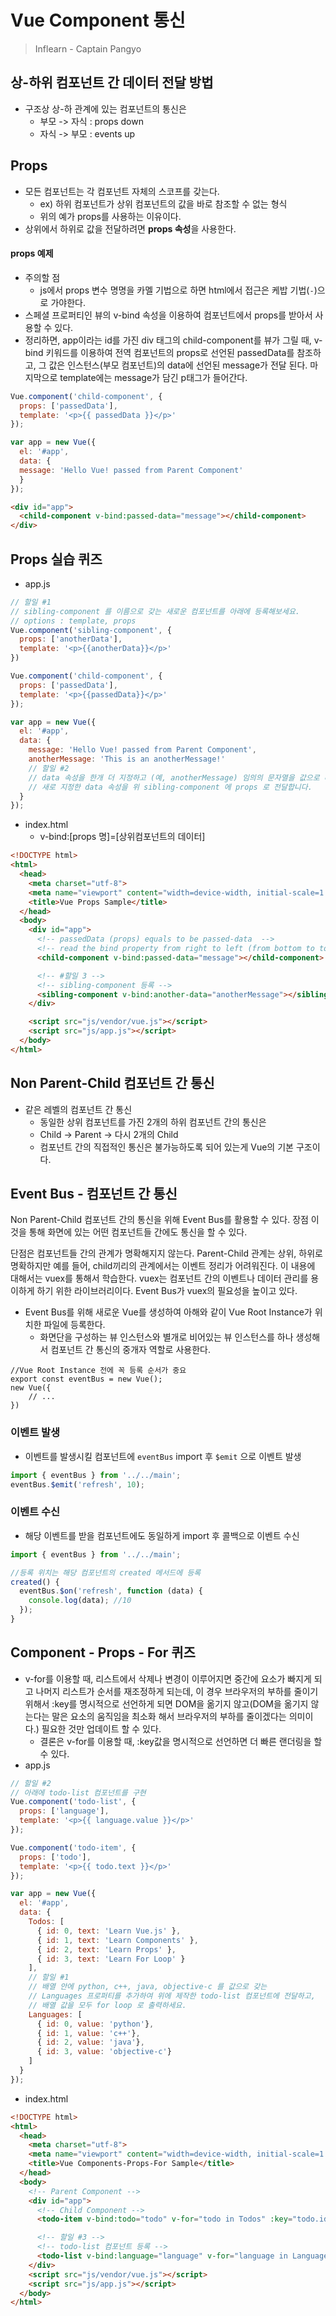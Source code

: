 # Vue Component 통신

> Inflearn - Captain Pangyo

## 상-하위 컴포넌트 간 데이터 전달 방법

* 구조상 상-하 관계에 있는 컴포넌트의 통신은
  * 부모 -> 자식 : props down
  * 자식 -> 부모 : events up

## Props

* 모든 컴포넌트는 각 컴포넌트 자체의 스코프를 갖는다.
  * ex) 하위 컴포넌트가 상위 컴포넌트의 값을 바로 참조할 수 없는 형식
  * 위의 예가 props를 사용하는 이유이다. 
* 상위에서 하위로 값을 전달하려면 **props 속성**을 사용한다.

#### props 예제

* 주의할 점
  * js에서 props 변수 명명을 카멜 기법으로 하면 html에서 접근은 케밥 기법(`-`)으로 가야한다.
* 스페셜 프로퍼티인 뷰의 v-bind 속성을 이용하여 컴포넌트에서 props를 받아서 사용할 수 있다.
* 정리하면, app이라는 id를 가진 div 태그의 child-component를 뷰가 그릴 때, v-bind 키워드를 이용하여 전역 컴포넌트의 props로 선언된 passedData를 참조하고, 그 값은 인스턴스(부모 컴포넌트)의 data에 선언된 message가 전달 된다. 마지막으로 template에는 message가 담긴 p태그가 들어간다.

```js
Vue.component('child-component', {
  props: ['passedData'],
  template: '<p>{{ passedData }}</p>'
});

var app = new Vue({
  el: '#app',
  data: {
  message: 'Hello Vue! passed from Parent Component'
  }
});
```

```html
<div id="app">
  <child-component v-bind:passed-data="message"></child-component>
</div>
```

## Props 실습 퀴즈

* app.js

```js
// 할일 #1
// sibling-component 를 이름으로 갖는 새로운 컴포넌트를 아래에 등록해보세요.
// options : template, props
Vue.component('sibling-component', {
  props: ['anotherData'],
  template: '<p>{{anotherData}}</p>'
})

Vue.component('child-component', {
  props: ['passedData'],
  template: '<p>{{passedData}}</p>'
});

var app = new Vue({
  el: '#app',
  data: {
    message: 'Hello Vue! passed from Parent Component',
    anotherMessage: 'This is an anotherMessage!'
    // 할일 #2
    // data 속성을 한개 더 지정하고 (예, anotherMessage) 임의의 문자열을 값으로 대입해보세요.
    // 새로 지정한 data 속성을 위 sibling-component 에 props 로 전달합니다.
  }
});
```

* index.html
  * v-bind:[props 명]=[상위컴포넌트의 데이터]

```html
<!DOCTYPE html>
<html>
  <head>
    <meta charset="utf-8">
    <meta name="viewport" content="width=device-width, initial-scale=1.0">
    <title>Vue Props Sample</title>
  </head>
  <body>
    <div id="app">
      <!-- passedData (props) equals to be passed-data  -->
      <!-- read the bind property from right to left (from bottom to top in app.js)-->
      <child-component v-bind:passed-data="message"></child-component>

      <!-- #할일 3 -->
      <!-- sibling-component 등록 -->
      <sibling-component v-bind:another-data="anotherMessage"></sibling-component>
    </div>

    <script src="js/vendor/vue.js"></script>
    <script src="js/app.js"></script>
  </body>
</html>
```

## Non Parent-Child 컴포넌트 간 통신

* 같은 레벨의 컴포넌트 간 통신
  * 동일한 상위 컴포넌트를 가진 2개의 하위 컴포넌트 간의 통신은
  * Child -> Parent -> 다시 2개의 Child
  * 컴포넌트 간의 직접적인 통신은 불가능하도록 되어 있는게 Vue의 기본 구조이다.

## Event Bus - 컴포넌트 간 통신

Non Parent-Child 컴포넌트 간의 통신을 위해 Event Bus를 활용할 수 있다. 장점 이것을 통해 화면에 있는 어떤 컴포넌트들 간에도 통신을 할 수 있다.

단점은 컴포넌트들 간의 관계가 명확해지지 않는다. Parent-Child 관계는 상위, 하위로 명확하지만 예를 들어, child끼리의 관계에서는 이벤트 정리가 어려워진다. 이 내용에 대해서는 vuex를 통해서 학습한다. vuex는 컴포넌트 간의 이벤트나 데이터 관리를 용이하게 하기 위한 라이브러리이다. Event Bus가 vuex의 필요성을 높이고 있다.

* Event Bus를 위해 새로운 Vue를 생성하여 아해와 같이 Vue Root Instance가 위치한 파일에 등록한다.
  * 화면단을 구성하는 뷰 인스턴스와 별개로 비어있는 뷰 인스턴스를 하나 생성해서 컴포넌트 간 통신의 중개자 역할로 사용한다.

```vue
//Vue Root Instance 전에 꼭 등록 순서가 중요
export const eventBus = new Vue();
new Vue({
	// ...
})
```

### 이벤트 발생

* 이벤트를 발생시킬 컴포넌트에 `eventBus` import 후 `$emit` 으로 이벤트 발생

```js
import { eventBus } from '../../main';
eventBus.$emit('refresh', 10);
```

### 이벤트 수신

* 해당 이벤트를 받을 컴포넌트에도 동일하게 import 후 콜백으로 이벤트 수신

```js
import { eventBus } from '../../main';

//등록 위치는 해당 컴포넌트의 created 메서드에 등록
created() {
  eventBus.$on('refresh', function (data) {
    console.log(data); //10
  });
}
```

## Component - Props - For 퀴즈

* v-for를 이용할 때, 리스트에서 삭제나 변경이 이루어지면 중간에 요소가 빠지게 되고 나머지 리스트가 순서를 재조정하게 되는데, 이 경우 브라우저의 부하를 줄이기 위해서 :key를 명시적으로 선언하게 되면 DOM을 옮기지 않고(DOM을 옮기지 않는다는 말은 요소의 움직임을 최소화 해서 브라우저의 부하를 줄이겠다는 의미이다.) 필요한 것만 업데이트 할 수 있다.
  * 결론은 v-for를 이용할 때, :key값을 명시적으로 선언하면 더 빠른 랜더링을 할 수 있다.
* app.js

```js
// 할일 #2
// 아래에 todo-list 컴포넌트를 구현
Vue.component('todo-list', {
  props: ['language'],
  template: '<p>{{ language.value }}</p>'
});

Vue.component('todo-item', {
  props: ['todo'],
  template: '<p>{{ todo.text }}</p>'
});

var app = new Vue({
  el: '#app',
  data: {
    Todos: [
      { id: 0, text: 'Learn Vue.js' },
      { id: 1, text: 'Learn Components' },
      { id: 2, text: 'Learn Props' },
      { id: 3, text: 'Learn For Loop' }
    ],
    // 할일 #1
    // 배열 안에 python, c++, java, objective-c 를 값으로 갖는
    // Languages 프로퍼티를 추가하여 위에 제작한 todo-list 컴포넌트에 전달하고,
    // 배열 값을 모두 for loop 로 출력하세요.
    Languages: [
      { id: 0, value: 'python'},
      { id: 1, value: 'c++'},
      { id: 2, value: 'java'},
      { id: 3, value: 'objective-c'}
    ]
  }
});
```

* index.html

```html
<!DOCTYPE html>
<html>
  <head>
    <meta charset="utf-8">
    <meta name="viewport" content="width=device-width, initial-scale=1.0">
    <title>Vue Components-Props-For Sample</title>
  </head>
  <body>
    <!-- Parent Component -->
    <div id="app">
      <!-- Child Component -->
      <todo-item v-bind:todo="todo" v-for="todo in Todos" :key="todo.id"></todo-item>

      <!-- 할일 #3 -->
      <!-- todo-list 컴포넌트 등록 -->
      <todo-list v-bind:language="language" v-for="language in Languages" :key="language.id"></todo-list>
    </div>
    <script src="js/vendor/vue.js"></script>
    <script src="js/app.js"></script>
  </body>
</html>
```

